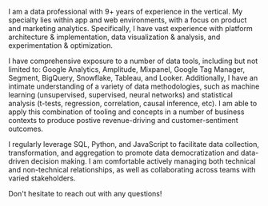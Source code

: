 I am a data professional with 9+ years of experience in the vertical. My specialty lies within app and web environments, with a focus on product and marketing analytics. Specifically, I have vast experience with platform architecture & implementation, data visualization & analysis, and experimentation & optimization. 

I have comprehensive exposure to a number of data tools, including but not limited to: Google Analytics, Amplitude, Mixpanel, Google Tag Manager, Segment, BigQuery, Snowflake, Tableau, and Looker. Additionally, I have an intimate understanding of a variety of data methodologies, such as machine learning (unsupervised, supervised, neural networks) and statistical analysis (t-tests, regression, correlation, causal inference, etc). I am able to apply this combination of tooling and concepts in a number of business contexts to produce postive revenue-driving and customer-sentiment outcomes.

I regularly leverage SQL, Python, and JavaScript to facilitate data collection, transformation, and aggregation to promote data democratization and data-driven decision making. I am comfortable actively managing both technical and non-technical relationships, as well as collaborating across teams with varied stakeholders.

Don't hesitate to reach out with any questions!

<!---
cc-roy/cc-roy is a ✨ special ✨ repository because its `README.md` (this file) appears on your GitHub profile.
You can click the Preview link to take a look at your changes.
--->
